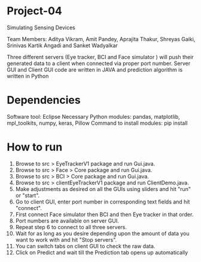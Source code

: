 # Project-04
Simulating Sensing Devices

Team Members: Aditya Vikram, Amit Pandey, Aprajita Thakur, Shreyas Gaiki, Srinivas Kartik Angadi and Sanket Wadyalkar

Three different servers (Eye tracker, BCI and Face simulator ) will push their generated data to a client when 
connected via proper port number. Server GUI and Client GUI code are written in JAVA and prediction algorithm
is written in Python

# Dependencies

Software tool: Eclipse
Necessary Python modules: pandas, matplotlib, mpl_toolkits, numpy, keras, Pillow
Command to install modules: pip install <module name>


# How to run

1) Browse to src > EyeTrackerV1 package and run Gui.java.
2) Browse to src > Face > Core package and run Gui.java.
3) Browse to src > BCI > Core package and run Gui.java.
4) Browse to src > clientEyeTrackerV1 package and run ClientDemo.java.
5) Make adjustments as desired on all the GUIs using sliders and hit "run" or "start".
6) Go to client GUI, enter port number in corresponding text fields and hit "connect".
7) First connect Face simulator then BCI and then Eye tracker in that order. 
8) Port numbers are available on server GUI.
9) Repeat step 6 to connect to all three servers.
10) Wait for as long as you desire depending upon the amount of data you want to work with and hit "Stop servers".
11) You can switch tabs on client GUI to check the raw data.
12) Click on Predict and wait till the Prediction tab opens up automatically